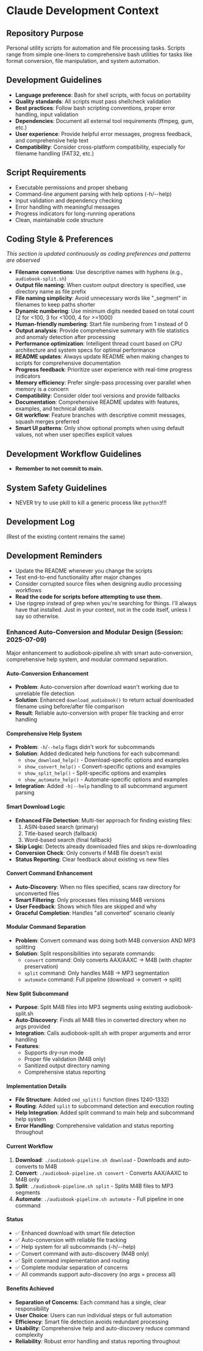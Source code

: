 # Claude Development Context

## Repository Purpose
Personal utility scripts for automation and file processing tasks. Scripts range from simple one-liners to comprehensive bash utilities for tasks like format conversion, file manipulation, and system automation.

## Development Guidelines
- **Language preference**: Bash for shell scripts, with focus on portability
- **Quality standards**: All scripts must pass shellcheck validation
- **Best practices**: Follow bash scripting conventions, proper error handling, input validation
- **Dependencies**: Document all external tool requirements (ffmpeg, gum, etc.)
- **User experience**: Provide helpful error messages, progress feedback, and comprehensive help text
- **Compatibility**: Consider cross-platform compatibility, especially for filename handling (FAT32, etc.)

## Script Requirements
- Executable permissions and proper shebang
- Command-line argument parsing with help options (-h/--help)
- Input validation and dependency checking
- Error handling with meaningful messages
- Progress indicators for long-running operations
- Clean, maintainable code structure

## Coding Style & Preferences
*This section is updated continuously as coding preferences and patterns are observed*

- **Filename conventions**: Use descriptive names with hyphens (e.g., `audiobook-split.sh`)
- **Output file naming**: When custom output directory is specified, use directory name as file prefix
- **File naming simplicity**: Avoid unnecessary words like "_segment" in filenames to keep paths shorter
- **Dynamic numbering**: Use minimum digits needed based on total count (2 for <100, 3 for <1000, 4 for >=1000)
- **Human-friendly numbering**: Start file numbering from 1 instead of 0
- **Output analysis**: Provide comprehensive summary with file statistics and anomaly detection after processing
- **Performance optimization**: Intelligent thread count based on CPU architecture and system specs for optimal performance
- **README updates**: Always update README when making changes to scripts for comprehensive documentation
- **Progress feedback**: Prioritize user experience with real-time progress indicators
- **Memory efficiency**: Prefer single-pass processing over parallel when memory is a concern
- **Compatibility**: Consider older tool versions and provide fallbacks
- **Documentation**: Comprehensive README updates with features, examples, and technical details
- **Git workflow**: Feature branches with descriptive commit messages, squash merges preferred
- **Smart UI patterns**: Only show optional prompts when using default values, not when user specifies explicit values

## Development Workflow Guidelines
- **Remember to not commit to main.**

## System Safety Guidelines
- NEVER try to use pkill to kill a generic process like `python3`!!!

## Development Log

(Rest of the existing content remains the same)

## Development Reminders
- Update the README whenever you change the scripts
- Test end-to-end functionality after major changes
- Consider corrupted source files when designing audio processing workflows
- **Read the code for scripts before attempting to use them.**
- Use ripgrep instead of grep when you're searching for things. I'll always have that installed. Just in your context, not in the code itself, unless I say so otherwise.

### Enhanced Auto-Conversion and Modular Design (Session: 2025-07-09)

Major enhancement to audiobook-pipeline.sh with smart auto-conversion, comprehensive help system, and modular command separation.

#### Auto-Conversion Enhancement
- **Problem**: Auto-conversion after download wasn't working due to unreliable file detection
- **Solution**: Enhanced `download_audiobook()` to return actual downloaded filename using before/after file comparison
- **Result**: Reliable auto-conversion with proper file tracking and error handling

#### Comprehensive Help System
- **Problem**: `-h`/`--help` flags didn't work for subcommands
- **Solution**: Added dedicated help functions for each subcommand:
  - `show_download_help()` - Download-specific options and examples
  - `show_convert_help()` - Convert-specific options and examples  
  - `show_split_help()` - Split-specific options and examples
  - `show_automate_help()` - Automate-specific options and examples
- **Integration**: Added `-h|--help` handling to all subcommand argument parsing

#### Smart Download Logic
- **Enhanced File Detection**: Multi-tier approach for finding existing files:
  1. ASIN-based search (primary)
  2. Title-based search (fallback)
  3. Word-based search (final fallback)
- **Skip Logic**: Detects already downloaded files and skips re-downloading
- **Conversion Check**: Only converts if M4B file doesn't exist
- **Status Reporting**: Clear feedback about existing vs new files

#### Convert Command Enhancement
- **Auto-Discovery**: When no files specified, scans raw directory for unconverted files
- **Smart Filtering**: Only processes files missing M4B versions
- **User Feedback**: Shows which files are skipped and why
- **Graceful Completion**: Handles "all converted" scenario cleanly

#### Modular Command Separation
- **Problem**: Convert command was doing both M4B conversion AND MP3 splitting
- **Solution**: Split responsibilities into separate commands:
  - `convert` command: Only converts AAX/AAXC → M4B (with chapter preservation)
  - `split` command: Only handles M4B → MP3 segmentation
  - `automate` command: Full pipeline (download → convert → split)

#### New Split Subcommand
- **Purpose**: Split M4B files into MP3 segments using existing audiobook-split.sh
- **Auto-Discovery**: Finds all M4B files in converted directory when no args provided
- **Integration**: Calls audiobook-split.sh with proper arguments and error handling
- **Features**: 
  - Supports dry-run mode
  - Proper file validation (M4B only)
  - Sanitized output directory naming
  - Comprehensive status reporting

#### Implementation Details
- **File Structure**: Added `cmd_split()` function (lines 1240-1332)
- **Routing**: Added `split` to subcommand detection and execution routing
- **Help Integration**: Added split command to main help and subcommand help system
- **Error Handling**: Comprehensive validation and status reporting throughout

#### Current Workflow
1. **Download**: `./audiobook-pipeline.sh download` - Downloads and auto-converts to M4B
2. **Convert**: `./audiobook-pipeline.sh convert` - Converts AAX/AAXC to M4B only
3. **Split**: `./audiobook-pipeline.sh split` - Splits M4B files to MP3 segments
4. **Automate**: `./audiobook-pipeline.sh automate` - Full pipeline in one command

#### Status
- ✅ Enhanced download with smart file detection
- ✅ Auto-conversion with reliable file tracking  
- ✅ Help system for all subcommands (-h/--help)
- ✅ Convert command with auto-discovery (M4B only)
- ✅ Split command implementation and routing
- ✅ Complete modular separation of concerns
- ✅ All commands support auto-discovery (no args = process all)

#### Benefits Achieved
- **Separation of Concerns**: Each command has a single, clear responsibility
- **User Choice**: Users can run individual steps or full automation
- **Efficiency**: Smart file detection avoids redundant processing
- **Usability**: Comprehensive help and auto-discovery reduce command complexity
- **Reliability**: Robust error handling and status reporting throughout